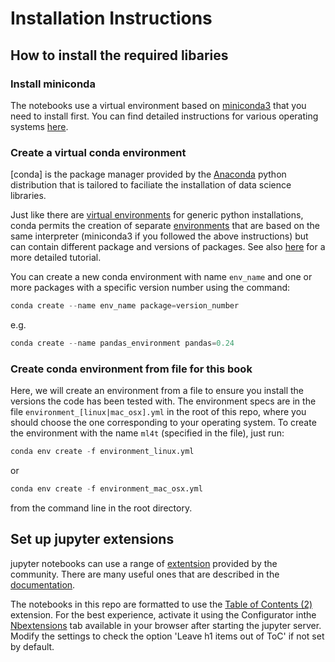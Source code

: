 # Installation Instructions

## How to install the required libaries

### Install miniconda

The notebooks use a virtual environment based on [miniconda3]() that you need to install first. You can find detailed instructions for various operating systems [here](https://conda.io/projects/conda/en/latest/user-guide/install/index.html).

### Create a virtual conda environment

[conda] is the package manager provided by the [Anaconda](https://www.anaconda.com/) python distribution that is tailored to faciliate the installation of data science libraries.

Just like there are [virtual environments](https://docs.python.org/3/tutorial/venv.html) for generic python installations, conda permits the creation of separate [environments](https://docs.conda.io/projects/conda/en/latest/user-guide/tasks/manage-environments.html) that are based on the same interpreter (miniconda3 if you followed the above instructions) but can contain different package and versions of packages. See also [here](https://towardsdatascience.com/getting-started-with-python-environments-using-conda-32e9f2779307) for a more detailed tutorial.

You can create a new conda environment with name `env_name` and one or more packages with a specific version number using the command: 
```python
conda create --name env_name package=version_number 
```
e.g.
```python
conda create --name pandas_environment pandas=0.24
```
### Create conda environment from file for this book

Here, we will create an environment from a file to ensure you install the versions the code has been tested with. The environment specs are in the file `environment_[linux|mac_osx].yml` in the root of this repo, where you should choose the one corresponding to your operating system. To create the environment with the name `ml4t` (specified in the file), just run:

```python
conda env create -f environment_linux.yml
```

or 

```python
conda env create -f environment_mac_osx.yml
```
from the command line in the root directory.

## Set up jupyter extensions

jupyter notebooks can use a range of [extentsion](https://github.com/ipython-contrib/jupyter_contrib_nbextensions) provided by the community. There are many useful ones that are described in the [documentation](https://jupyter-contrib-nbextensions.readthedocs.io/en/latest/).

The notebooks in this repo are formatted to use the [Table of Contents (2)](https://jupyter-contrib-nbextensions.readthedocs.io/en/latest/nbextensions/toc2/README.html) extension. For the best experience, activate it using the Configurator inthe [Nbextensions](https://github.com/Jupyter-contrib/jupyter_nbextensions_configurator) tab available in your browser after starting the jupyter server. Modify the settings to check the option 'Leave h1 items out of ToC' if not set by default.